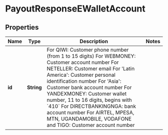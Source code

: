 
# PayoutResponseEWalletAccount

## Properties
Name | Type | Description | Notes
------------ | ------------- | ------------- | -------------
**id** | **String** | For QIWI: Customer phone number (from 1 to 15 digits) For WEBMONEY: Customer account number For NETELLER: Customer email For &#39;Latin America&#39;: Customer personal identification number For &#39;Asia&#39;: Customer bank account number For YANDEXMONEY: Customer wallet number, 11 to 16 digits, begins with &#x60;410&#x60; For DIRECTBANKINGNGA: bank account number For AIRTEL, MPESA, MTN, UGANDAMOBILE, VODAFONE and TIGO: Customer account number | 



